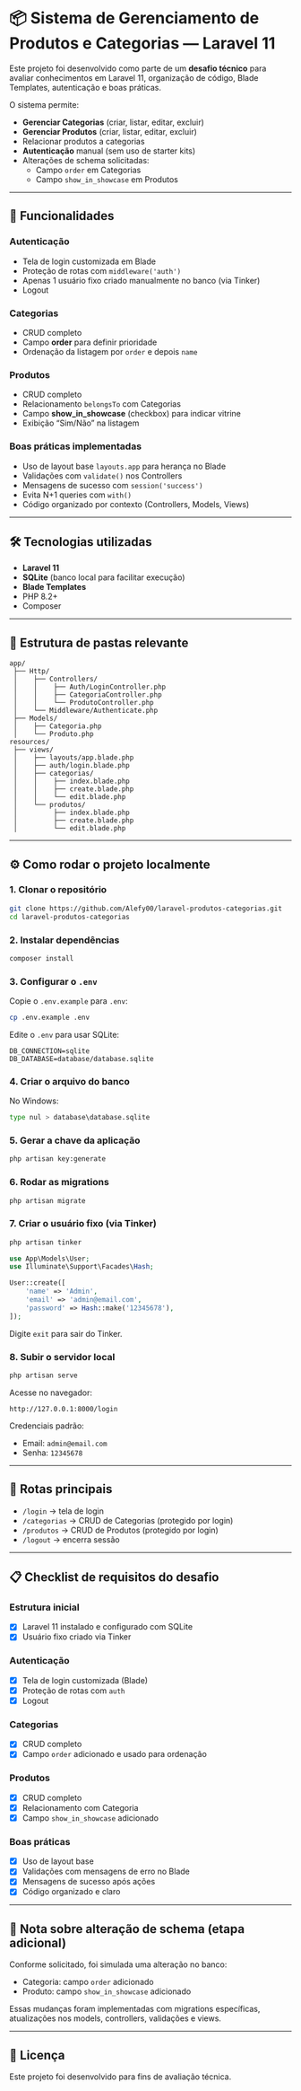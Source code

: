 # 📦 Sistema de Gerenciamento de Produtos e Categorias — Laravel 11

Este projeto foi desenvolvido como parte de um **desafio técnico** para avaliar conhecimentos em Laravel 11, organização de código, Blade Templates, autenticação e boas práticas.

O sistema permite:

- **Gerenciar Categorias** (criar, listar, editar, excluir)
- **Gerenciar Produtos** (criar, listar, editar, excluir)
- Relacionar produtos a categorias
- **Autenticação** manual (sem uso de starter kits)
- Alterações de schema solicitadas:  
  - Campo `order` em Categorias
  - Campo `show_in_showcase` em Produtos

---

## 🚀 Funcionalidades

### Autenticação
- Tela de login customizada em Blade
- Proteção de rotas com `middleware('auth')`
- Apenas 1 usuário fixo criado manualmente no banco (via Tinker)
- Logout

### Categorias
- CRUD completo
- Campo **order** para definir prioridade
- Ordenação da listagem por `order` e depois `name`

### Produtos
- CRUD completo
- Relacionamento `belongsTo` com Categorias
- Campo **show_in_showcase** (checkbox) para indicar vitrine
- Exibição “Sim/Não” na listagem

### Boas práticas implementadas
- Uso de layout base `layouts.app` para herança no Blade
- Validações com `validate()` nos Controllers
- Mensagens de sucesso com `session('success')`
- Evita N+1 queries com `with()`
- Código organizado por contexto (Controllers, Models, Views)

---

## 🛠 Tecnologias utilizadas
- **Laravel 11**
- **SQLite** (banco local para facilitar execução)
- **Blade Templates**
- PHP 8.2+
- Composer

---

## 📂 Estrutura de pastas relevante
```
app/
 ├── Http/
 │    ├── Controllers/
 │    │    ├── Auth/LoginController.php
 │    │    ├── CategoriaController.php
 │    │    └── ProdutoController.php
 │    └── Middleware/Authenticate.php
 ├── Models/
 │    ├── Categoria.php
 │    └── Produto.php
resources/
 ├── views/
 │    ├── layouts/app.blade.php
 │    ├── auth/login.blade.php
 │    ├── categorias/
 │    │    ├── index.blade.php
 │    │    ├── create.blade.php
 │    │    └── edit.blade.php
 │    └── produtos/
 │         ├── index.blade.php
 │         ├── create.blade.php
 │         └── edit.blade.php
```

---

## ⚙️ Como rodar o projeto localmente

### 1. Clonar o repositório
```bash
git clone https://github.com/Alefy00/laravel-produtos-categorias.git
cd laravel-produtos-categorias
```

### 2. Instalar dependências
```bash
composer install
```

### 3. Configurar o `.env`
Copie o `.env.example` para `.env`:
```bash
cp .env.example .env
```
Edite o `.env` para usar SQLite:
```env
DB_CONNECTION=sqlite
DB_DATABASE=database/database.sqlite
```

### 4. Criar o arquivo do banco
No Windows:
```bash
type nul > database\database.sqlite
```

### 5. Gerar a chave da aplicação
```bash
php artisan key:generate
```

### 6. Rodar as migrations
```bash
php artisan migrate
```

### 7. Criar o usuário fixo (via Tinker)
```bash
php artisan tinker
```
```php
use App\Models\User;
use Illuminate\Support\Facades\Hash;

User::create([
    'name' => 'Admin',
    'email' => 'admin@email.com',
    'password' => Hash::make('12345678'),
]);
```
Digite `exit` para sair do Tinker.

### 8. Subir o servidor local
```bash
php artisan serve
```
Acesse no navegador:
```
http://127.0.0.1:8000/login
```
Credenciais padrão:
- Email: `admin@email.com`
- Senha: `12345678`

---

## 📌 Rotas principais
- `/login` → tela de login
- `/categorias` → CRUD de Categorias (protegido por login)
- `/produtos` → CRUD de Produtos (protegido por login)
- `/logout` → encerra sessão

---

## 📋 Checklist de requisitos do desafio

### Estrutura inicial
- [x] Laravel 11 instalado e configurado com SQLite
- [x] Usuário fixo criado via Tinker

### Autenticação
- [x] Tela de login customizada (Blade)
- [x] Proteção de rotas com `auth`
- [x] Logout

### Categorias
- [x] CRUD completo
- [x] Campo `order` adicionado e usado para ordenação

### Produtos
- [x] CRUD completo
- [x] Relacionamento com Categoria
- [x] Campo `show_in_showcase` adicionado

### Boas práticas
- [x] Uso de layout base
- [x] Validações com mensagens de erro no Blade
- [x] Mensagens de sucesso após ações
- [x] Código organizado e claro

---

## 📝 Nota sobre alteração de schema (etapa adicional)
Conforme solicitado, foi simulada uma alteração no banco:
- Categoria: campo `order` adicionado
- Produto: campo `show_in_showcase` adicionado

Essas mudanças foram implementadas com migrations específicas, atualizações nos models, controllers, validações e views.

---

## 📄 Licença
Este projeto foi desenvolvido para fins de avaliação técnica.
